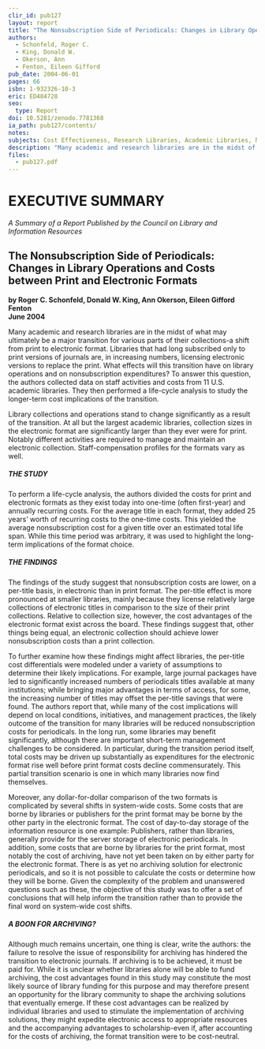 ```yaml
---
clir_id: pub127
layout: report
title: "The Nonsubscription Side of Periodicals: Changes in Library Operations and Costs between Print and Electronic Formats"
authors: 
  - Schonfeld, Roger C.
  - King, Donald W.
  - Okerson, Ann
  - Fenton, Eileen Gifford
pub_date: 2004-06-01
pages: 66
isbn: 1-932326-10-3
eric: ED484728
seo:
  type: Report
doi: 10.5281/zenodo.7781368
ia_path: pub127/contents/
notes:
subjects: Cost Effectiveness, Research Libraries, Academic Libraries, Nonprint Media, Printed Materials, Library Materials, Library Services, Periodicals, Electronic Journals, Library Personnel
description: "Many academic and research libraries are in the midst of what may ultimately be a major transition for various parts of their collections-a shift from print to electronic format. Libraries that had long subscribed only to print versions of journals are, in increasing numbers, licensing electronic versions to replace the print. What effects will this transition have on library operations and on nonsubscription expenditures? To answer this question, the authors collected new data on staff activities and costs from 11 U.S. academic libraries. They then performed a life-cycle analysis to study the longer-term cost implications of the transition."
files:
  - pub127.pdf
---
```


# EXECUTIVE SUMMARY

_A Summary of a Report Published by the Council on Library and Information Resources_

The Nonsubscription Side of Periodicals:  
Changes in Library Operations and Costs between Print and Electronic Formats
-----------------------------------------------------------------------------------------------------------------------

**by Roger C. Schonfeld, Donald W. King, Ann Okerson, Eileen Gifford Fenton  
June 2004**

Many academic and research libraries are in the midst of what may ultimately be a major transition for various parts of their collections-a shift from print to electronic format. Libraries that had long subscribed only to print versions of journals are, in increasing numbers, licensing electronic versions to replace the print. What effects will this transition have on library operations and on nonsubscription expenditures? To answer this question, the authors collected data on staff activities and costs from 11 U.S. academic libraries. They then performed a life-cycle analysis to study the longer-term cost implications of the transition.

Library collections and operations stand to change significantly as a result of the transition. At all but the largest academic libraries, collection sizes in the electronic format are significantly larger than they ever were for print. Notably different activities are required to manage and maintain an electronic collection. Staff-compensation profiles for the formats vary as well.

##### THE STUDY

To perform a life-cycle analysis, the authors divided the costs for print and electronic formats as they exist today into one-time (often first-year) and annually recurring costs. For the average title in each format, they added 25 years’ worth of recurring costs to the one-time costs. This yielded the average nonsubscription cost for a given title over an estimated total life span. While this time period was arbitrary, it was used to highlight the long-term implications of the format choice.

##### THE FINDINGS

The findings of the study suggest that nonsubscription costs are lower, on a per-title basis, in electronic than in print format. The per-title effect is more pronounced at smaller libraries, mainly because they license relatively large collections of electronic titles in comparison to the size of their print collections. Relative to collection size, however, the cost advantages of the electronic format exist across the board. These findings suggest that, other things being equal, an electronic collection should achieve lower nonsubscription costs than a print collection.

To further examine how these findings might affect libraries, the per-title cost differentials were modeled under a variety of assumptions to determine their likely implications. For example, large journal packages have led to significantly increased numbers of periodicals titles available at many institutions; while bringing major advantages in terms of access, for some, the increasing number of titles may offset the per-title savings that were found. The authors report that, while many of the cost implications will depend on local conditions, initiatives, and management practices, the likely outcome of the transition for many libraries will be reduced nonsubscription costs for periodicals. In the long run, some libraries may benefit significantly, although there are important short-term management challenges to be considered. In particular, during the transition period itself, total costs may be driven up substantially as expenditures for the electronic format rise well before print format costs decline commensurately. This partial transition scenario is one in which many libraries now find themselves.

Moreover, any dollar-for-dollar comparison of the two formats is complicated by several shifts in system-wide costs. Some costs that are borne by libraries or publishers for the print format may be borne by the other party in the electronic format. The cost of day-to-day storage of the information resource is one example: Publishers, rather than libraries, generally provide for the server storage of electronic periodicals. In addition, some costs that are borne by libraries for the print format, most notably the cost of archiving, have not yet been taken on by either party for the electronic format. There is as yet no archiving solution for electronic periodicals, and so it is not possible to calculate the costs or determine how they will be borne. Given the complexity of the problem and unanswered questions such as these, the objective of this study was to offer a set of conclusions that will help inform the transition rather than to provide the final word on system-wide cost shifts.

##### A BOON FOR ARCHIVING?

Although much remains uncertain, one thing is clear, write the authors: the failure to resolve the issue of responsibility for archiving has hindered the transition to electronic journals. If archiving is to be achieved, it must be paid for. While it is unclear whether libraries alone will be able to fund archiving, the cost advantages found in this study may constitute the most likely source of library funding for this purpose and may therefore present an opportunity for the library community to shape the archiving solutions that eventually emerge. If these cost advantages can be realized by individual libraries and used to stimulate the implementation of archiving solutions, they might expedite electronic access to appropriate resources and the accompanying advantages to scholarship-even if, after accounting for the costs of archiving, the format transition were to be cost-neutral.